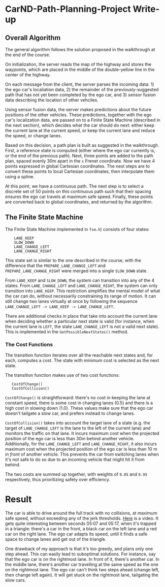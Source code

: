 # CarND-Path-Planning-Project Write-up

## Overall Algorithm
The general algorithm follows the solution proposed in the walkthrough at the end of the course.

On initialization, the server reads the map of the highway and stores the waypoints, which are placed in the middle of the double-yellow line in the center of the highway.

On each message from the client, the server parses the incoming data: 1) the ego car's localiation data, 2) the remainder of the previously-suggested path that has not yet been completed by the ego car, and 3) sensor fusion data describing the location of other vehciles.

Using sensor fusion data, the server makes predictions about the future positions of the other vehicles. These predictions, together with the ego car's localization data, are passed on to a Finite State Machine (described in the next section), which decides what the car should do next: either keep the current lane at the current speed, or keep the current lane and reduce the speed, or change lanes.

Based on this decision, a path plan is built as suggested in the walkthrough. First, a reference state is computed (either where the ego car currently is, or the end of the previous path). Next, three points are added to the path plan, spaced evenly 30m apart in the `s` Frenet coordinate. Now we have 4 points expressed in global Cartesian coordinates. The next steps are to convert these points to local Cartesian coordinates, then interpolate them using a spline.

At this point, we have a continuous path. The next step is to select a discrete set of 50 points on this continuous path such that their spacing ensures the ego car travels at maximum safe speed. Finally, these points are converted back to global coordinates, and returned by the algorithm.

## The Finite State Machine
The Finite State Machine implemented in `fsm.h`) consists of four states:
```
    LANE_KEEP
    SLOW_DOWN
    LANE_CHANGE_LEFT
    LANE_CHANGE_RIGHT
```
This state set is similar to the one described in the course, with the difference that the `PREPARE_LANE_CHANGE_LEFT` and `PREPARE_LANE_CHANGE_RIGHT` were merged into a single `SLOW_DOWN` state.

From `LANE_KEEP` and `SLOW_DOWN`, the system can transition into any of the 4 states. From `LANE_CHANGE_LEFT` and `LANE_CHANGE_RIGHT`, the system can only transition into `LANE_KEEP`. This restriction simplifies the mental model of what the car can do, without necessarily constraining its range of motion. It can still change two lanes virtually at once by following the sequence `LANE_CHANGE_LEFT -> LANE_KEEP -> LANE_CHANGE_LEFT`.

There are additional checks in place that take into account the current lane when deciding whether a particular next state is valid (for instance, when the current lane is `LEFT`, the state `LANE_CHANGE_LEFT` is not a valid next state). This is implemented in the `GetPossibleNextStates()` method.

### The Cost Functions
The transition function iterates over all the reachable next states and, for each, computes a cost. The state with minimum cost is selected as the next state.

The transition function makes use of two cost functions:
```
   CostOfChange()
   CostOfCollision()
```
`CostOfChange()` is straightforward: there's no cost in keeping the lane at constant speed, there is some cost in changing lanes (0.5) and there is a high cost in slowing down (1.0). These values make sure that the ego car doesn't tailgate a slow car, and prefers instead to change lanes.

`CostOfCollision()` takes into account the target lane of a state (e.g. the target of `LANE_CHANGE_LEFT` is the lane to the left of the current lane) and monitors the traffic on that lane. It incurs maximum cost when the projected position of the ego car is less than 30m behind another vehicle. Additionally, for the `LANE_CHANGE_LEFT` and `LANE_CHANGE_RIGHT`, it also incurs maximum cost when the projected position of the ego car is less than 10 m *in front* of another vehicle. This prevents the car from switching lanes when it's not safe to do so due to an incoming vehicle that might hit it from behind.

The two costs are summed up together, with weights of `0.05` and `0.95` respectively, thus prioritizing safety over efficiency.

# Result
The car is able to drive around the full track with no collisions, at maximum safe speed, without exceeding any of the jerk thresholds. [Here](https://www.dropbox.com/s/wxaqnyvn3ewak0j/project_video.mov?dl=0) is a video. It gets quite interesting between seconds 05:07 and 05:17, when it's trapped in a triangle: there's a car in the front, a black car on the left lane and a red car on the right lane. The ego car adapts its speed, until it finds a safe space to change lanes and get out of the triangle.

One drawback of my approach is that it's too greedy, and plans only one step ahead. This can easily lead to suboptimal solutions. For instance, say that the ego car is on the rightmost lane. In front of it, there's another car. In the middle lane, there's another car travelling at the same speed as the one on the rightmost lane. The ego car can't think two steps ahead (change left, then change left again). It will get stuck on the rightmost lane, tailgating the slow cars.


